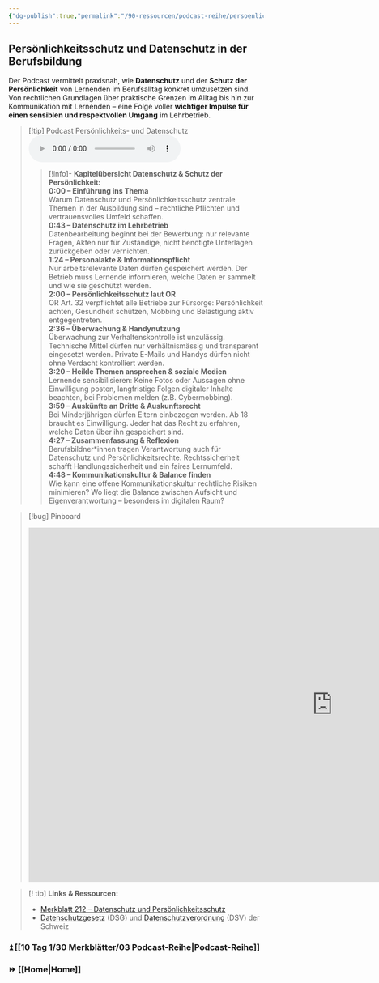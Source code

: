 ```yaml
---
{"dg-publish":true,"permalink":"/90-ressourcen/podcast-reihe/persoenlichkeits-and-datensschutz/"}
---
```


## Persönlichkeitsschutz und Datenschutz in der Berufsbildung

Der Podcast vermittelt praxisnah, wie **Datenschutz** und der **Schutz der Persönlichkeit** von Lernenden im Berufsalltag konkret umzusetzen sind. Von rechtlichen Grundlagen über praktische Grenzen im Alltag bis hin zur Kommunikation mit Lernenden – eine Folge voller **wichtiger Impulse für einen sensiblen und respektvollen Umgang** im Lehrbetrieb.

>[!tip] Podcast Persönlichkeits- und Datenschutz 
><audio controls><source src="https://raw.githubusercontent.com/bbk-bbw/audio/main/podcast/MB_Datenschutz.mp3" type="audio/mpeg">Your browser does not support the audio element.</audio>
>>[!info]- **Kapitelübersicht Datenschutz & Schutz der Persönlichkeit:**  
>>**0:00 – Einführung ins Thema**  
>>Warum Datenschutz und Persönlichkeitsschutz zentrale Themen in der Ausbildung sind – rechtliche Pflichten und vertrauensvolles Umfeld schaffen.  
>>**0:43 – Datenschutz im Lehrbetrieb**  
>>Datenbearbeitung beginnt bei der Bewerbung: nur relevante Fragen, Akten nur für Zuständige, nicht benötigte Unterlagen zurückgeben oder vernichten.  
>>**1:24 – Personalakte & Informationspflicht**  
>>Nur arbeitsrelevante Daten dürfen gespeichert werden. Der Betrieb muss Lernende informieren, welche Daten er sammelt und wie sie geschützt werden.  
>>**2:00 – Persönlichkeitsschutz laut OR**  
>>OR Art. 32 verpflichtet alle Betriebe zur Fürsorge: Persönlichkeit achten, Gesundheit schützen, Mobbing und Belästigung aktiv entgegentreten.  
>>**2:36 – Überwachung & Handynutzung**  
>>Überwachung zur Verhaltenskontrolle ist unzulässig. Technische Mittel dürfen nur verhältnismässig und transparent eingesetzt werden. Private E-Mails und Handys dürfen nicht ohne Verdacht kontrolliert werden.  
>>**3:20 – Heikle Themen ansprechen & soziale Medien**  
>>Lernende sensibilisieren: Keine Fotos oder Aussagen ohne Einwilligung posten, langfristige Folgen digitaler Inhalte beachten, bei Problemen melden (z.B. Cybermobbing).  
>>**3:59 – Auskünfte an Dritte & Auskunftsrecht**  
>>Bei Minderjährigen dürfen Eltern einbezogen werden. Ab 18 braucht es Einwilligung. Jeder hat das Recht zu erfahren, welche Daten über ihn gespeichert sind.  
>>**4:27 – Zusammenfassung & Reflexion**  
>>Berufsbildner*innen tragen Verantwortung auch für Datenschutz und Persönlichkeitsrechte. Rechtssicherheit schafft Handlungssicherheit und ein faires Lernumfeld.  
>>**4:48 – Kommunikationskultur & Balance finden**  
>>Wie kann eine offene Kommunikationskultur rechtliche Risiken minimieren? Wo liegt die Balance zwischen Aufsicht und Eigenverantwortung – besonders im digitalen Raum?

>[!bug] Pinboard
><iframe src="https://tools.fobizz.com/pinboard/public_boards/7482d954-fce4-4692-a712-dab003716955?token=1b4e27d98d6b1d4d40b6913435d2dd00" style="border:0px #ffffff none;" name="myiFrame" scrolling="no" frameborder="1" marginheight="0px" marginwidth="0px" height="700px" width="1200px" allowfullscreen></iframe>

>[! tip] **Links & Ressourcen:**
>- [Merkblatt 212 – Datenschutz und Persönlichkeitsschutz](https://www.berufsbildung.ch/de/dokumente/merkblatt-212-datenschutz-und-persoenlichkeitsschutz)
>- [Datenschutzgesetz](https://www.fedlex.admin.ch/eli/oc/2022/491/de) (DSG) und [Datenschutzverordnung](https://www.fedlex.admin.ch/eli/oc/2022/568/de) (DSV) der Schweiz


### ⏫ [[10 Tag 1/30 Merkblätter/03 Podcast-Reihe\|Podcast-Reihe]]
### ⏩ [[Home\|Home]]